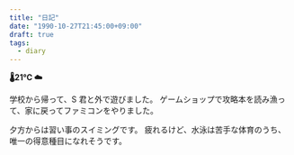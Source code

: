 ```yaml
---
title: "日記"
date: "1990-10-27T21:45:00+09:00"
draft: true
tags:
  - diary
---
```


__🌡21℃ ☁__

学校から帰って、S 君と外で遊びました。
ゲームショップで攻略本を読み漁って、家に戻ってファミコンをやりました。

夕方からは習い事のスイミングです。
疲れるけど、水泳は苦手な体育のうち、唯一の得意種目になれそうです。
